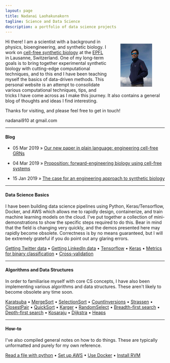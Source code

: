```yaml
---
layout: page
title: Nadanai Laohakunakorn
tagline: Science and Data Science
description: a portfolio of data science projects
---
```


<img src="/assets/images/profile_.jpg" width="100" alt="me" align="right" hspace="40" vspace="15">

Hi there! I am a scientist with a background in physics, bioengineering, and synthetic biology. I work on [cell-free synthetic biology](http://lbnc.epfl.ch/) at the [EPFL](https://www.epfl.ch/en/home/) in Lausanne, Switzerland. One of my long-term goals is to bring together experimental synthetic biology with cutting-edge computational techniques, and to this end I have been teaching myself the basics of data-driven methods. This personal website is an attempt to consolidate various computational techniques, tips, and tricks I have come across as I make this journey. It also contains a general blog of thoughts and ideas I find interesting.

Thanks for visiting, and please feel free to get in touch!

nadanai910 at gmail.com

---
#### Blog

  * 05 Mar 2019 » [Our new paper in plain language: engineering cell-free GRNs](/2019/03/05/Swank19)

  * 04 Mar 2019 » [Proposition: forward-engineering biology using cell-free systems](/2019/03/04/proposal)

  * 15 Jan 2019 » [The case for an engineering approach to synthetic biology](/2019/01/15/engineeringsynbio)

---
#### Data Science Basics

I have been building data science pipelines using Python, Keras/Tensorflow, Docker, and AWS which allows me to rapidly design, containerize, and train machine learning models on the cloud. I've put together a collection of mini-demonstrations to show the specific steps required to do this. Bear in mind that the field is changing very quickly, and the demos presented here may rapidly become obsolete. Correctness is by no means guaranteed, but I will be extremely grateful if you do point out any glaring errors. 

[Getting Twitter data](/pages/datascience/twitter.html) • [Getting LinkedIn data](/pages/datascience/linkedin.html) • [Tensorflow](/pages/datascience/tensorflow.html) • [Keras](/pages/datascience/keras.html) • [Metrics for binary classification](/pages/datascience/metrics.html) • [Cross-validation](/pages/datascience/xval.html)

---
#### Algorithms and Data Structures

In order to familiarise myself with core CS concepts, I have also been implementing various algorithms and data structures. These aren't likely to become obsolete any time soon. 

[Karatsuba](/pages/algorithms/karatsuba.html) • [MergeSort](/pages/algorithms/mergesort.html) • [SelectionSort](/pages/algorithms/selectionsort.html) • [CountInversions](/pages/algorithms/countinversions.html) • [Strassen](/pages/algorithms/strassen.html) • [ClosestPair](/pages/algorithms/closestpair.html) • [QuickSort](/pages/algorithms/quicksort.html) • [Karger](/pages/algorithms/karger.html) • [RandomSelect](/pages/algorithms/randomselect.html) • [Breadth-first search](/pages/algorithms/BFS.html) • [Depth-first search](/pages/algorithms/DFS.html) • [Kosaraju](/pages/algorithms/kosaraju.html) • [Dijkstra](/pages/algorithms/dijkstra.html) • [Heaps](/pages/algorithms/heaps.html)

---
#### How-to

I've also compiled general notes on how to do things. These are typically unformatted and purely for my own reference.

[Read a file with python](/pages/howto/readfile.html) • [Set up AWS](/pages/howto/aws.html) • [Use Docker](/pages/howto/dockercmds.html) • [Install RVM](/pages/howto/rvm.html) 






